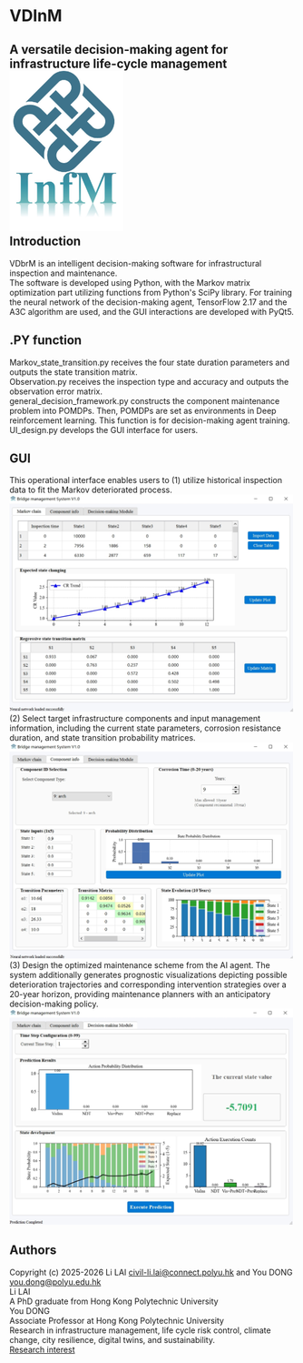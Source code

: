 # VDInM
A versatile decision-making agent for infrastructure life-cycle management
<img src="https://github.com/LAILI-civil/VDBrM/blob/main/logo.jpg" width="200px">  
Introduction 
-------
VDbrM is an intelligent decision-making software for infrastructural inspection and maintenance.<br>
The software is developed using Python, with the Markov matrix optimization part utilizing functions from Python's SciPy library. For training the neural network of the decision-making agent, TensorFlow 2.17 and the A3C algorithm are used, and the GUI interactions are developed with PyQt5.<br>

.PY function 
-------
Markov_state_transition.py receives the four state duration parameters and outputs the state transition matrix.<br>
Observation.py receives the inspection type and accuracy and outputs the observation error matrix.<br>
general_decision_framework.py constructs the component maintenance problem into POMDPs. Then, POMDPs are set as environments in Deep reinforcement learning. This function is for decision-making agent training.<br>
UI_design.py develops the GUI interface for users.<br>

GUI 
-------
This operational interface enables users to (1) utilize historical inspection data to fit the Markov deteriorated process.<br>
<img src="https://github.com/LAILI-civil/VDBrM/blob/main/Module1.jpg" width="500px">  <br>
(2) Select target infrastructure components and input management information, including the current state parameters, corrosion resistance duration, and state transition probability matrices.<br>
<img src="https://github.com/LAILI-civil/VDBrM/blob/main/Module2.jpg" width="500px">  <br>
(3) Design the optimized maintenance scheme from the AI agent. The system additionally generates prognostic visualizations depicting possible deterioration trajectories and corresponding intervention strategies over a 20-year horizon, providing maintenance planners with an anticipatory decision-making policy. <br>
<img src="https://github.com/LAILI-civil/VDBrM/blob/main/Module3.jpg" width="500px">  <br>

Authors
-------
Copyright (c) 2025-2026 Li LAI <civil-li.lai@connect.polyu.hk> and You DONG <you.dong@polyu.edu.hk> <br>
Li LAI <br>
A PhD graduate from Hong Kong Polytechnic University <br>
You DONG <br>
Associate Professor at Hong Kong Polytechnic University <br>
Research in infrastructure management, life cycle risk control, climate change, city resilience, digital twins, and sustainability. <br>
[Research interest](https://youdongpolyu.weebly.com/)

